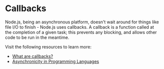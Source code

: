 # Callbacks

Node.js, being an asynchronous platform, doesn't wait around for things like file I/O to finish - Node.js uses callbacks. A callback is a function called at the completion of a given task; this prevents any blocking, and allows other code to be run in the meantime.

Visit the following resources to learn more:

- [What are callbacks?](https://developer.mozilla.org/en-US/docs/Glossary/Callback_function)
- [Asynchronicity in Programming Languages](https://nodejs.org/en/learn/asynchronous-work/javascript-asynchronous-programming-and-callbacks)
